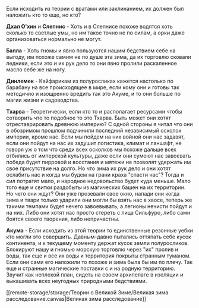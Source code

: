 Если исходить из теории с вратами или заклинанием, их должен был наложить кто то еще, но кто?

**Дхал О'хин** и **Слепнис** - Хоть и в Слепнисе похоже водятся хоть сколько то светлые умы, но им такое точно не по силам, а орки даже организоваться нормально не могут.

**Балла** -  Хоть гномы и явно пользуются нашим бедствием себе на выгоду, им похоже самим не по душе эта зима, да их торговлю сковали ледники, если это и их рук дело то они явно пролили раскаленное масло себе же на ногу.

**Динлемек** - Кайфарикам из полуросликах кажется настолько по барабану на все происходящее в мире, если кому они и готовы так методично и изощренно вредить так это Акуме, и то они больше по магии жизни и садоводства.

**Тхарва** - Теоретически, если кто то и располагает ресурсами  чтобы сотворить что то подобное то это Тхарва. Быть может они хотят отреставрировать древнюю империю? С одной стороны я читал что они в обозримом прошлом подчинили последний независимый осколок империи, кроме нас. 
Если мы пойдем на них войной они нас задавят, если они пойдут на нас их задушит логистика, климат и ланшафт, не говоря уж о том что среди всех осколков мы похоже дальше всех отбились от имперской культуры, даже если они сумеют нас завоевать победа будет пирровой и восстания и мятежи не позволят удержать им свое присутствие на долго. 
Но что зима их рук дело и они хотят ослабить нас и когда мы будем на грани краха "спасти нас"? Тогда и сил потратят мало, и народное недовольство будет куда меньше. Мало того еще и свитки раздобыты из магических башен на их территории. 
Но чего они ждут? Они уже прозевали свое окно, напади они когда зима и твари только ударили они могли бы взять нас в хаосе, теперь же такими темпами будет нечего завоевывать, а легионы нечисти пойдут и на них. Либо они хотят нас просто стереть с лица Сильфуро, либо сами боятся своего творения, либо непричастны.

**Акума** - Если исходить из этой теории то единственные резонные уебки кто могли это совершить. Давным-давно пытались оттяпать себе кусок континента, и к текущему моменту держат кусок земли полуросликов. Блокируют нашу и гномью морскую торговлю через "их" пролив и воды, так еще и все их воды и территория покрыты странным туманом. Если они сами его наложили то похоже и зима была бы им по плечу. Так еще и странные магические поставки с и на родную территорию.
Звучит как неплохой план, сидеть на своем архипелаге в изоляции и выкашивать всех неугодных природными бедствиями.

[[remote-storage/storage/Теории о Великой Зиме/Великая зима расследование.canvas|Великая зима расследование]]